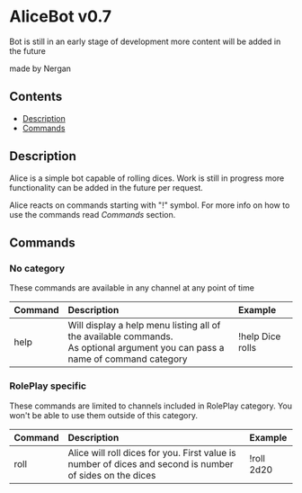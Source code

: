 # AliceBot v0.7

Bot is still in an early stage of development 
more content will be added in the future

made by Nergan

## Contents

- [Description](#description)
- [Commands](#commands)

## Description

Alice is a simple bot capable of rolling dices. Work is still in progress
more functionality can be added in the future per request.

Alice reacts on commands starting with "!" symbol. For more info
on how to use the commands read *Commands* section.

## Commands


### No category

These commands are available in any channel at any point of time

| **Command**     | **Description**                                                                                                                    | **Example**      |
|:----------------|:-----------------------------------------------------------------------------------------------------------------------------------|:-----------------|
| help <optional> | Will display a help menu listing all of the available commands. </br> As optional argument you can pass a name of command category | !help Dice rolls |


### RolePlay specific

These commands are limited to channels included in RolePlay category.
You won't be able to use them outside of this category.

| **Command** | **Description**                                                                                          | **Example** |
|:------------|:---------------------------------------------------------------------------------------------------------|:------------|
| roll        | Alice will roll dices for you. First value is number of dices and second is number of sides on the dices | !roll 2d20  |